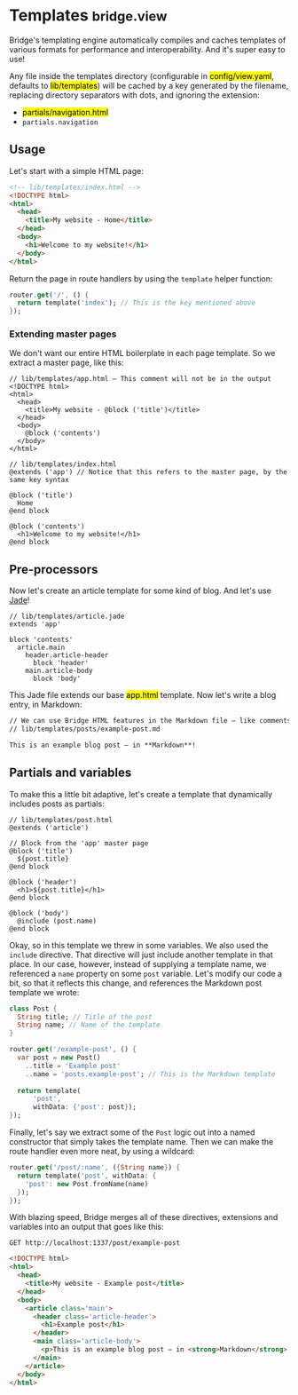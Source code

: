# Templates <small>bridge.view</small>
<p class='lead'>
Bridge's templating engine automatically compiles and caches templates of various formats for performance and
interoperability. And it's super easy to use!
</p>

Any file inside the templates directory (configurable in <mark>config/view.yaml</mark>, defaults to
<mark>lib/templates</mark>) will be cached by a key generated by the filename, replacing directory separators with dots,
and ignoring the extension:

* <mark>partials/navigation.html</mark>
* `partials.navigation`

## Usage
Let's start with a simple HTML page:

```html
<!-- lib/templates/index.html -->
<!DOCTYPE html>
<html>
  <head>
    <title>My website - Home</title>
  </head>
  <body>
    <h1>Welcome to my website!</h1>
  </body>
</html>
```

Return the page in route handlers by using the `template` helper function:

```dart
router.get('/', () {
  return template('index'); // This is the key mentioned above
});
```

### Extending master pages
We don't want our entire HTML boilerplate in each page template. So we extract a master page, like this:

```bridgehtml
// lib/templates/app.html – This comment will not be in the output
<!DOCTYPE html>
<html>
  <head>
    <title>My website - @block ('title')</title>
  </head>
  <body>
    @block ('contents')
  </body>
</html>
```
```bridgehtml
// lib/templates/index.html
@extends ('app') // Notice that this refers to the master page, by the same key syntax

@block ('title')
  Home
@end block

@block ('contents')
  <h1>Welcome to my website!</h1>
@end block
```

## Pre-processors
Now let's create an article template for some kind of blog. And let's use [Jade](//jade-lang.com)!

```jade
// lib/templates/article.jade
extends 'app'

block 'contents'
  article.main
    header.article-header
      block 'header'
    main.article-body
      block 'body'
```

This Jade file extends our base <mark>app.html</mark> template. Now let's write a blog entry, in Markdown:

```markdown
// We can use Bridge HTML features in the Markdown file – like comments!
// lib/templates/posts/example-post.md

This is an example blog post – in **Markdown**!
```

## Partials and variables
To make this a little bit adaptive, let's create a template that dynamically includes posts as partials:

```bridgehtml
// lib/templates/post.html
@extends ('article')

// Block from the 'app' master page
@block ('title')
  ${post.title}
@end block

@block ('header')
  <h1>${post.title}</h1>
@end block

@block ('body')
  @include (post.name)
@end block
```

Okay, so in this template we threw in some variables. We also used the `include` directive. That directive will just
include another template in that place. In our case, however, instead of supplying a template name, we referenced a
`name` property on some `post` variable. Let's modify our code a bit, so that it reflects this change, and references
the Markdown post template we wrote:

```dart
class Post {
  String title; // Title of the post
  String name; // Name of the template
}
```
```dart
router.get('/example-post', () {
  var post = new Post()
    ..title = 'Example post'
    ..name = 'posts.example-post'; // This is the Markdown template
  
  return template(
      'post',
      withData: {'post': post});
});
```

Finally, let's say we extract some of the `Post` logic out into a named constructor that simply takes the template name.
Then we can make the route handler even more neat, by using a wildcard:

```dart
router.get('/post/:name', ({String name}) {
  return template('post', withData: {
    'post': new Post.fromName(name)
  });
});
```

With blazing speed, Bridge merges all of these directives, extensions and variables into an output that goes like this:

```http
GET http://localhost:1337/post/example-post
```
```html
<!DOCTYPE html>
<html>
  <head>
    <title>My website - Example post</title>
  </head>
  <body>
    <article class='main'>
      <header class='article-header'>
        <h1>Example post</h1>
      </header>
      <main class='article-body'>
        <p>This is an example blog post – in <strong>Markdown</strong>!</p>
      </main>
    </article>
  </body>
</html>
```